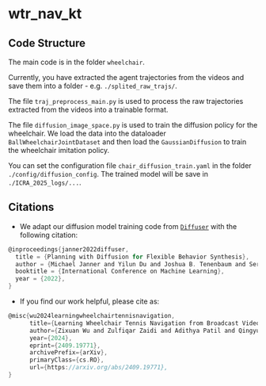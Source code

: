 # wtr_nav_kt
## Code Structure
The main code is in the folder `wheelchair`.

Currently, you have extracted the agent trajectories from the videos and save them into a folder - e.g. `./splited_raw_trajs/`.

The file `traj_preprocess_main.py` is used to process the raw trajectories extracted from the videos into a trainable format. 

The file `diffusion_image_space.py` is used to train the diffusion policy for the wheelchair. We load the data into the dataloader `BallWheelchairJointDataset` and then load the `GaussianDiffusion` to train the wheelchair imitation policy.

You can set the configuration file  `chair_diffusion_train.yaml` in the folder `./config/diffusion_config`. The trained model will be save in `./ICRA_2025_logs/...`.

## Citations
* We adapt our diffusion model training code from [`Diffuser`](https://github.com/jannerm/diffuser) with the following citation:
```c
@inproceedings{janner2022diffuser,
  title = {Planning with Diffusion for Flexible Behavior Synthesis},
  author = {Michael Janner and Yilun Du and Joshua B. Tenenbaum and Sergey Levine},
  booktitle = {International Conference on Machine Learning},
  year = {2022},
}
```

* If you find our work helpful, please cite as:
```c
@misc{wu2024learningwheelchairtennisnavigation,
      title={Learning Wheelchair Tennis Navigation from Broadcast Videos with Domain Knowledge Transfer and Diffusion Motion Planning}, 
      author={Zixuan Wu and Zulfiqar Zaidi and Adithya Patil and Qingyu Xiao and Matthew Gombolay},
      year={2024},
      eprint={2409.19771},
      archivePrefix={arXiv},
      primaryClass={cs.RO},
      url={https://arxiv.org/abs/2409.19771}, 
}
```
